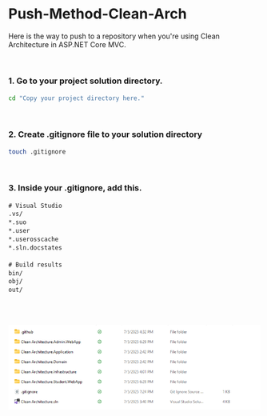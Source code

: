# Push-Method-Clean-Arch
Here is the way to push to a repository when you're using Clean Architecture in ASP.NET Core MVC.

<br>

### 1. Go to your project solution directory.

```bash
cd "Copy your project directory here."
```

<br>

### 2. Create .gitignore file to your solution directory

```bash
touch .gitignore
```

<br>


### 3. Inside your .gitignore, add this.

```txt
# Visual Studio
.vs/
*.suo
*.user
*.userosscache
*.sln.docstates

# Build results
bin/
obj/
out/


```

<br>
<br>


![Step 1](gitignore.png) 


